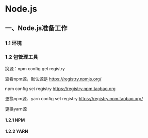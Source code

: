 # Node.js

## 一、Node.js准备工作

### 1.1 环境

### 1.2 包管理工具

换源：npm config get registry

查看npm源，默认源是 https://registry.npmjs.org/

npm config set registry https://registry.npm.taobao.org

更换npm源、yarn config set registry https://registry.npm.taobao.org/

更换yarn源

#### 1.2.1 NPM



#### 1.2.2 YARN